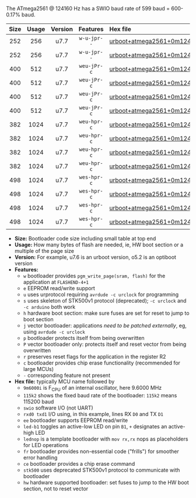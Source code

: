 The ATmega2561 @ 124160 Hz has a SWIO baud rate of 599 baud = 600-0.17% baud.

|Size|Usage|Version|Features|Hex file|
|:-:|:-:|:-:|:-:|:--|
|252|256|u7.7|`w-u-jpr--`|[urboot+atmega2561+0m124160i++++0k6_swio_rxd2_txd3.hex](https://raw.githubusercontent.com/stefanrueger/urboot.hex/main/mcus/atmega2561/internal_oscillator/fint+0m124160_Hz/br++++0k6_bps/urboot+atmega2561+0m124160i++++0k6_swio_rxd2_txd3.hex)|
|252|256|u7.7|`w-u-jpr--`|[urboot+atmega2561+0m124160i++++0k6_swio_rxe0_txe1.hex](https://raw.githubusercontent.com/stefanrueger/urboot.hex/main/mcus/atmega2561/internal_oscillator/fint+0m124160_Hz/br++++0k6_bps/urboot+atmega2561+0m124160i++++0k6_swio_rxe0_txe1.hex)|
|400|512|u7.7|`weu-jPr-c`|[urboot+atmega2561+0m124160i++++0k6_swio_rxd2_txd3_ee_led+b5_fr_ce.hex](https://raw.githubusercontent.com/stefanrueger/urboot.hex/main/mcus/atmega2561/internal_oscillator/fint+0m124160_Hz/br++++0k6_bps/urboot+atmega2561+0m124160i++++0k6_swio_rxd2_txd3_ee_led+b5_fr_ce.hex)|
|400|512|u7.7|`weu-jPr-c`|[urboot+atmega2561+0m124160i++++0k6_swio_rxd2_txd3_ee_lednop_fr_ce.hex](https://raw.githubusercontent.com/stefanrueger/urboot.hex/main/mcus/atmega2561/internal_oscillator/fint+0m124160_Hz/br++++0k6_bps/urboot+atmega2561+0m124160i++++0k6_swio_rxd2_txd3_ee_lednop_fr_ce.hex)|
|400|512|u7.7|`weu-jPr-c`|[urboot+atmega2561+0m124160i++++0k6_swio_rxe0_txe1_ee_led+b5_fr_ce.hex](https://raw.githubusercontent.com/stefanrueger/urboot.hex/main/mcus/atmega2561/internal_oscillator/fint+0m124160_Hz/br++++0k6_bps/urboot+atmega2561+0m124160i++++0k6_swio_rxe0_txe1_ee_led+b5_fr_ce.hex)|
|400|512|u7.7|`weu-jPr-c`|[urboot+atmega2561+0m124160i++++0k6_swio_rxe0_txe1_ee_lednop_fr_ce.hex](https://raw.githubusercontent.com/stefanrueger/urboot.hex/main/mcus/atmega2561/internal_oscillator/fint+0m124160_Hz/br++++0k6_bps/urboot+atmega2561+0m124160i++++0k6_swio_rxe0_txe1_ee_lednop_fr_ce.hex)|
|382|1024|u7.7|`weu-hpr-c`|[urboot+atmega2561+0m124160i++++0k6_swio_rxd2_txd3_ee_led+b5_fr_ce_hw.hex](https://raw.githubusercontent.com/stefanrueger/urboot.hex/main/mcus/atmega2561/internal_oscillator/fint+0m124160_Hz/br++++0k6_bps/urboot+atmega2561+0m124160i++++0k6_swio_rxd2_txd3_ee_led+b5_fr_ce_hw.hex)|
|382|1024|u7.7|`weu-hpr-c`|[urboot+atmega2561+0m124160i++++0k6_swio_rxd2_txd3_ee_lednop_fr_ce_hw.hex](https://raw.githubusercontent.com/stefanrueger/urboot.hex/main/mcus/atmega2561/internal_oscillator/fint+0m124160_Hz/br++++0k6_bps/urboot+atmega2561+0m124160i++++0k6_swio_rxd2_txd3_ee_lednop_fr_ce_hw.hex)|
|382|1024|u7.7|`weu-hpr-c`|[urboot+atmega2561+0m124160i++++0k6_swio_rxe0_txe1_ee_led+b5_fr_ce_hw.hex](https://raw.githubusercontent.com/stefanrueger/urboot.hex/main/mcus/atmega2561/internal_oscillator/fint+0m124160_Hz/br++++0k6_bps/urboot+atmega2561+0m124160i++++0k6_swio_rxe0_txe1_ee_led+b5_fr_ce_hw.hex)|
|382|1024|u7.7|`weu-hpr-c`|[urboot+atmega2561+0m124160i++++0k6_swio_rxe0_txe1_ee_lednop_fr_ce_hw.hex](https://raw.githubusercontent.com/stefanrueger/urboot.hex/main/mcus/atmega2561/internal_oscillator/fint+0m124160_Hz/br++++0k6_bps/urboot+atmega2561+0m124160i++++0k6_swio_rxe0_txe1_ee_lednop_fr_ce_hw.hex)|
|498|1024|u7.7|`wes-hpr-c`|[urboot+atmega2561+0m124160i++++0k6_swio_rxd2_txd3_ee_led+b5_fr_ce_stk500_hw.hex](https://raw.githubusercontent.com/stefanrueger/urboot.hex/main/mcus/atmega2561/internal_oscillator/fint+0m124160_Hz/br++++0k6_bps/urboot+atmega2561+0m124160i++++0k6_swio_rxd2_txd3_ee_led+b5_fr_ce_stk500_hw.hex)|
|498|1024|u7.7|`wes-hpr-c`|[urboot+atmega2561+0m124160i++++0k6_swio_rxd2_txd3_ee_lednop_fr_ce_stk500_hw.hex](https://raw.githubusercontent.com/stefanrueger/urboot.hex/main/mcus/atmega2561/internal_oscillator/fint+0m124160_Hz/br++++0k6_bps/urboot+atmega2561+0m124160i++++0k6_swio_rxd2_txd3_ee_lednop_fr_ce_stk500_hw.hex)|
|498|1024|u7.7|`wes-hpr-c`|[urboot+atmega2561+0m124160i++++0k6_swio_rxe0_txe1_ee_led+b5_fr_ce_stk500_hw.hex](https://raw.githubusercontent.com/stefanrueger/urboot.hex/main/mcus/atmega2561/internal_oscillator/fint+0m124160_Hz/br++++0k6_bps/urboot+atmega2561+0m124160i++++0k6_swio_rxe0_txe1_ee_led+b5_fr_ce_stk500_hw.hex)|
|498|1024|u7.7|`wes-hpr-c`|[urboot+atmega2561+0m124160i++++0k6_swio_rxe0_txe1_ee_lednop_fr_ce_stk500_hw.hex](https://raw.githubusercontent.com/stefanrueger/urboot.hex/main/mcus/atmega2561/internal_oscillator/fint+0m124160_Hz/br++++0k6_bps/urboot+atmega2561+0m124160i++++0k6_swio_rxe0_txe1_ee_lednop_fr_ce_stk500_hw.hex)|

- **Size:** Bootloader code size including small table at top end
- **Usage:** How many bytes of flash are needed, ie, HW boot section or a multiple of the page size
- **Version:** For example, u7.6 is an urboot version, o5.2 is an optiboot version
- **Features:**
  + `w` bootloader provides `pgm_write_page(sram, flash)` for the application at `FLASHEND-4+1`
  + `e` EEPROM read/write support
  + `u` uses urprotocol requiring `avrdude -c urclock` for programming
  + `s` uses skeleton of STK500v1 protocol (deprecated); `-c urclock` and `-c arduino` both work
  + `h` hardware boot section: make sure fuses are set for reset to jump to boot section
  + `j` vector bootloader: applications *need to be patched externally*, eg, using `avrdude -c urclock`
  + `p` bootloader protects itself from being overwritten
  + `P` vector bootloader only: protects itself and reset vector from being overwritten
  + `r` preserves reset flags for the application in the register R2
  + `c` bootloader provides chip erase functionality (recommended for large MCUs)
  + `-` corresponding feature not present
- **Hex file:** typically MCU name followed by
  + `9m6000i` is F<sub>CPU</sub> of an internal oscillator, here 9.6000 MHz
  + `115k2` shows the fixed baud rate of the bootloader: `115k2` means 115200 baud
  + `swio` software I/O (not UART)
  + `rxd0 txd1` I/O using, in this example, lines RX `D0` and TX `D1`
  + `ee` bootloader supports EEPROM read/write
  + `led-b1` toggles an active-low LED on pin `B1`, `+` designates an active-high LED
  + `lednop` is a template bootloader with `mov rx,rx` nops as placeholders for LED operations
  + `fr` bootloader provides non-essential code ("frills") for smoother error handling
  + `ce` bootloader provides a chip erase command
  + `stk500` uses deprecated STK500v1 protocol to communicate with bootloader
  + `hw` hardware supported bootloader: set fuses to jump to the HW boot section, not to reset vector
